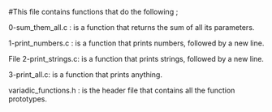 #This file contains functions that do the following ;

0-sum_them_all.c : is a function that returns the sum of all its parameters.

1-print_numbers.c : is a function that prints numbers, followed by a new line.

File 2-print_strings.c: is a function that prints strings, followed by a new line.

3-print_all.c: is a function that prints anything.

variadic_functions.h : is the header file that contains all the function prototypes.
